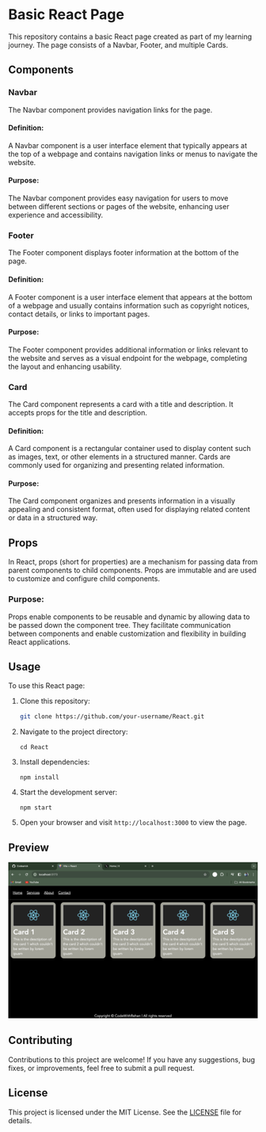
# Basic React Page

This repository contains a basic React page created as part of my learning journey. The page consists of a Navbar, Footer, and multiple Cards.

## Components

### Navbar

The Navbar component provides navigation links for the page.

#### Definition:
A Navbar component is a user interface element that typically appears at the top of a webpage and contains navigation links or menus to navigate the website.

#### Purpose:
The Navbar component provides easy navigation for users to move between different sections or pages of the website, enhancing user experience and accessibility.

### Footer

The Footer component displays footer information at the bottom of the page.

#### Definition:
A Footer component is a user interface element that appears at the bottom of a webpage and usually contains information such as copyright notices, contact details, or links to important pages.

#### Purpose:
The Footer component provides additional information or links relevant to the website and serves as a visual endpoint for the webpage, completing the layout and enhancing usability.

### Card

The Card component represents a card with a title and description. It accepts props for the title and description.

#### Definition:
A Card component is a rectangular container used to display content such as images, text, or other elements in a structured manner. Cards are commonly used for organizing and presenting related information.

#### Purpose:
The Card component organizes and presents information in a visually appealing and consistent format, often used for displaying related content or data in a structured way.

## Props

In React, props (short for properties) are a mechanism for passing data from parent components to child components. Props are immutable and are used to customize and configure child components.

### Purpose:
Props enable components to be reusable and dynamic by allowing data to be passed down the component tree. They facilitate communication between components and enable customization and flexibility in building React applications.

## Usage

To use this React page:

1. Clone this repository:
   ```bash
   git clone https://github.com/your-username/React.git
   ```

2. Navigate to the project directory:
   ```
   cd React
   ```

3. Install dependencies:
   ```
   npm install
   ```

4. Start the development server:
   ```
   npm start
   ```

5. Open your browser and visit `http://localhost:3000` to view the page.

## Preview

![React Page Preview](./src/assets/preview.png)

## Contributing

Contributions to this project are welcome! If you have any suggestions, bug fixes, or improvements, feel free to submit a pull request.

## License

This project is licensed under the MIT License. See the [LICENSE](./LICENSE) file for details.

```
